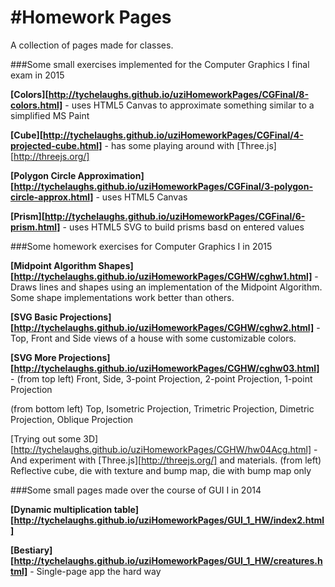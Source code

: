 #Homework Pages
======== 

A collection of pages made for classes.

###Some small exercises implemented for the Computer Graphics I final exam in 2015

**[Colors][http://tychelaughs.github.io/uziHomeworkPages/CGFinal/8-colors.html]** - uses HTML5 Canvas to approximate something similar to a simplified MS Paint

**[Cube][http://tychelaughs.github.io/uziHomeworkPages/CGFinal/4-projected-cube.html]** - has some playing around with [Three.js][http://threejs.org/]

**[Polygon Circle Approximation][http://tychelaughs.github.io/uziHomeworkPages/CGFinal/3-polygon-circle-approx.html]** - uses HTML5 Canvas

**[Prism][http://tychelaughs.github.io/uziHomeworkPages/CGFinal/6-prism.html]** - uses HTML5 SVG to build prisms basd on entered values


###Some homework exercises for Computer Graphics I in 2015

**[Midpoint Algorithm Shapes][http://tychelaughs.github.io/uziHomeworkPages/CGHW/cghw1.html]** - Draws lines and shapes using an implementation of the Midpoint Algorithm. Some shape implementations work better than others.

**[SVG Basic Projections][http://tychelaughs.github.io/uziHomeworkPages/CGHW/cghw2.html]** - Top, Front and Side views of a house with some customizable colors.

**[SVG More Projections][http://tychelaughs.github.io/uziHomeworkPages/CGHW/cghw03.html]** - (from top left) Front, Side, 3-point Projection,  2-point Projection, 1-point Projection

(from bottom left) Top, Isometric Projection, Trimetric Projection, Dimetric Projection, Oblique Projection

[Trying out some 3D][http://tychelaughs.github.io/uziHomeworkPages/CGHW/hw04Acg.html] - And experiment with [Three.js][http://threejs.org/] and materials. (from left) Reflective cube, die with texture and bump map, die with bump map only

###Some small pages made over the course of GUI I in 2014

**[Dynamic multiplication table][http://tychelaughs.github.io/uziHomeworkPages/GUI_1_HW/index2.html]**

**[Bestiary][http://tychelaughs.github.io/uziHomeworkPages/GUI_1_HW/creatures.html]** - Single-page app the hard way